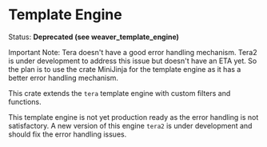 # Template Engine

Status: **Deprecated (see weaver_template_engine)**

Important Note: Tera doesn't have a good error handling mechanism. Tera2 is
under development to address this issue but doesn't have an ETA yet. So the
plan is to use the crate MiniJinja for the template engine as it has a better
error handling mechanism.

This crate extends the `tera` template engine with custom filters and
functions. 

This template engine is not yet production ready as the error handling
is not satisfactory. A new version of this engine `tera2` is under
development and should fix the error handling issues.